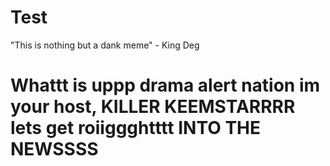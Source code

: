 # Test
"This is nothing but a dank meme" - King Deg
# Whattt is uppp drama alert nation im your host, KILLER KEEMSTARRRR lets get roiiggghtttt INTO THE NEWSSSS
